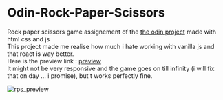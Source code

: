 # Odin-Rock-Paper-Scissors

Rock paper scissors game assignement of the <a href="https://www.theodinproject.com/">the odin project</a> made with html css and js      
This project made me realise how much i hate working with vanilla js and that react is way better.     
Here is the preview link : <a href="https://nooorrrr.github.io/Odin-Rock-Paper-Scissors"> preview <a>       
It might not be very responsive and the game goes on till infinity (i will fix that on day ... i promise), but t works perfectly fine.        


![rps_preview](https://github.com/Nooorrrr/Odin-Rock-Paper-Scissors/assets/114445420/c8795794-da2e-458e-a02a-cd58815be997)

